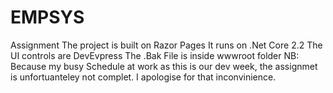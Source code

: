 # EMPSYS
Assignment
The project is built on Razor Pages
It runs on .Net Core 2.2
The UI controls are DevEvpress
The .Bak File is inside wwwroot folder
NB: Because my busy Schedule at work as this is our dev week, the assignmet is unfortuanteley not complet. I apologise for that inconvinience.
